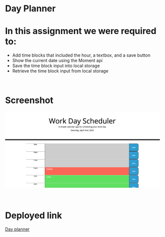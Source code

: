 # Day Planner

# In this assignment we were required to:
* Add time blocks that included the hour, a textbox, and a save button
* Show the current date using the Moment api
* Save the time block input into local storage
* Retrieve the time block input from local storage

<br/>

# Screenshot
![A picture of the deployed day planner application](./assets/Img/Screen%20Shot%202022-04-02%20at%2012.05.47%20PM.png)

<br/>

# Deployed link
[Day planner](https://jcouch5.github.io/dayPlanner/)